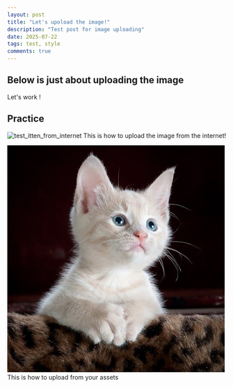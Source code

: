 ```yaml
---
layout: post
title: "Let's upoload the image!"
description: "Test post for image uploading"
date: 2025-07-22
tags: test, style
comments: true
---
```


Below is just about uploading the image
---
Let's work !


## Practice

![test_itten_from_internet](https://www.google.com/url?sa=i&url=https%3A%2F%2Fwww.pexels.com%2Fsearch%2Fcat%2F&psig=AOvVaw0ay2ewC-xfwIp2lIryf1rR&ust=1753250238706000&source=images&cd=vfe&opi=89978449&ved=0CBIQjRxqFwoTCIDWmJ_kz44DFQAAAAAdAAAAABAE)
This is how to upload the image from the internet!

![test_kitten](assets/images/test_kitten.jpeg)
This is how to upload from your assets

